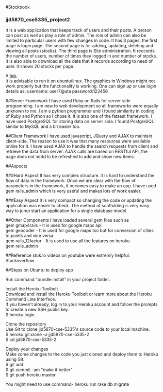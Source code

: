 
#Stockbook
### jjd5870_cse5335_project2
It is a web application that keeps track of users and their posts. A person can post as well as play a role of admin. The role of admin can also be limited to particular users with few changes in code. It has 3 pages. the first page is login page. The second page is for adding, updating, deleting and viewing all posts (stocks). The third page is Site administration. It reccords the number of users, number of times they logged in and number of stocks. It is also able to download all the data that it records according to need of user. It shows 20 stocks per page.
 


 A [link](https://jjd5870-cse5335-2.herokuapp.com/).  
 It is advisable to run it on ubuntu/linux. The graphics in Windows might not work properly but the functionality is working.
 One can sign up or use login details as: username: user7@uta password:123456
 
 
##Server Framework
I have used Ruby on Rails for server side programming. I am new to web development so all frameworks were equally unknown to me. I am a python programmer and I found similarity in coding of Ruby and Python so I chose it. It is also one of the fatsest framework. I have used PostgreSQL for storing data on server side. I found PostgreSQL similar to MySQL and a bit easier too.


##Client Framework
I have used javascript, JQuery and AJAX to maintain client-side. The reason to use it was that many resources were available online for it. I have used AJAX to handle the search requests from client and retrieve the data from server.
AJAX calls are based on RESTful APi, the page does not nedd to be refreshed to add and show new items.

##Aspects

###Hard Aspect
It has very complex structure. It is hard to understand the flow of data in the framework. Once we are clear with the flow of parameters in the framework, it becomes easy to make an app.
I have used gem rails_admin which is very useful and makes lots of work easier.

###Easy Aspect
It is very compact so changing the code or updating the application was easier to check. The method of scaffolding is very easy way to jump start an application for a single database model.

##Other Components
I have loaded several gem files such as  
gem gmap4rails - It is used for google maps api  
gem geocoder - It is used for google maps too but for conversion of cities to points and vice versa    
gem rails_12factor - It is used to use all the features on heroku  
gem rails_admin  

##Reference
stuk.io videos on youtube were extremly helpful.  
Stackoverflow

##Steps on Ubuntu to deploy app

Run command "bundle install" in your project folder.  

Install the Heroku Toolbelt  
Download and install the Heroku Toolbelt or learn more about the Heroku Command Line Interface.  
If you haven't already, log in to your Heroku account and follow the prompts to create a new SSH public key.  
$ heroku login

Clone the repository  
Use Git to clone jjd5870-cse-5335's source code to your local machine.  
$ heroku git:clone -a jjd5870-cse-5335-2  
$ cd jjd5870-cse-5335-2  

Deploy your changes  
Make some changes to the code you just cloned and deploy them to Heroku using Git.  
$ git add .  
$ git commit -am "make it better"  
$ git push heroku master  
  
You might need to use command- heroku run rake db:migrate 
